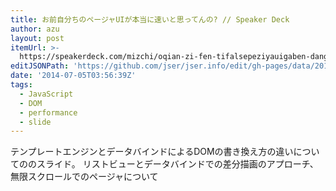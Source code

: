 ```yaml
---
title: お前自分ちのページャUIが本当に速いと思ってんの? // Speaker Deck
author: azu
layout: post
itemUrl: >-
  https://speakerdeck.com/mizchi/oqian-zi-fen-tifalsepeziyauigaben-dang-nisu-itosi-tutenfalse
editJSONPath: 'https://github.com/jser/jser.info/edit/gh-pages/data/2014/07/index.json'
date: '2014-07-05T03:56:39Z'
tags:
  - JavaScript
  - DOM
  - performance
  - slide
---
```

テンプレートエンジンとデータバインドによるDOMの書き換え方の違いについてののスライド。
リストビューとデータバインドでの差分描画のアプローチ、無限スクロールでのページャについて

